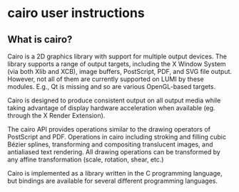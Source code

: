 # cairo user instructions

## What is cairo?

Cairo is a 2D graphics library with support for multiple output devices. 
The library supports a range of output targets, including the X Window System 
(via both Xlib and XCB), image buffers, PostScript, PDF, and SVG file output.
However, not all of them are currently supported on LUMI by these modules.
E.g., Qt is missing and so are various OpenGL-based targets.

Cairo is designed to produce consistent output on all output media while taking 
advantage of display hardware acceleration when available (eg. through the X Render Extension).

The cairo API provides operations similar to the drawing operators of PostScript and PDF. 
Operations in cairo including stroking and filling cubic Bézier splines, transforming and 
compositing translucent images, and antialiased text rendering. All drawing operations 
can be transformed by any affine transformation (scale, rotation, shear, etc.)

Cairo is implemented as a library written in the C programming language, but bindings 
are available for several different programming languages.
